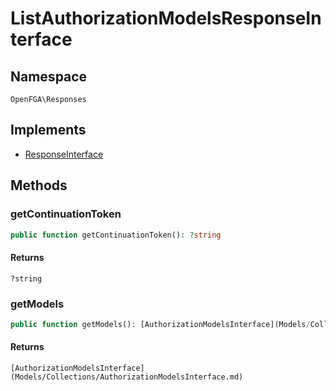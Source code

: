 # ListAuthorizationModelsResponseInterface


## Namespace
`OpenFGA\Responses`

## Implements
* [ResponseInterface](Responses/ResponseInterface.md)



## Methods
### getContinuationToken


```php
public function getContinuationToken(): ?string
```



#### Returns
`?string`

### getModels


```php
public function getModels(): [AuthorizationModelsInterface](Models/Collections/AuthorizationModelsInterface.md)
```



#### Returns
`[AuthorizationModelsInterface](Models/Collections/AuthorizationModelsInterface.md)`

